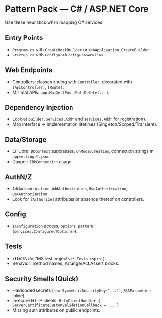 # Pattern Pack — C# / ASP.NET Core

Use these heuristics when mapping C# services:

## Entry Points
- `Program.cs` with `CreateHostBuilder` or `WebApplication.CreateBuilder`.
- `Startup.cs` with `Configure`/`ConfigureServices`.

## Web Endpoints
- Controllers: classes ending with `Controller`, decorated with `[ApiController]`, `[Route]`.
- Minimal APIs: `app.MapGet|Post|Put|Delete(...)`.

## Dependency Injection
- Look at `builder.Services.Add*` and `services.Add*` for registrations.
- Map interface → implementation lifetimes (Singleton/Scoped/Transient).

## Data/Storage
- EF Core: `DbContext` subclasses, `OnModelCreating`, connection strings in `appsettings*.json`.
- Dapper: `IDbConnection` usage.

## AuthN/Z
- `AddAuthentication`, `AddAuthorization`, `UseAuthentication`, `UseAuthorization`.
- Look for `[Authorize]` attributes or absence thereof on controllers.

## Config
- `IConfiguration` access, `options pattern` (`services.Configure<TOptions>`).

## Tests
- xUnit/NUnit/MSTest projects (`*.Tests.csproj`).
- Behavior: method names, Arrange/Act/Assert blocks.

## Security Smells (Quick)
- Hardcoded secrets (`new SymmetricSecurityKey("...")`, `RSAParameters` inline).
- Insecure HTTP clients: `HttpClientHandler { ServerCertificateCustomValidationCallback = ... }`
- Missing auth attributes on public endpoints.
